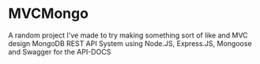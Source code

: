 # MVCMongo

A random project I've made to try making something sort of like and MVC design MongoDB REST API System using Node.JS, Express.JS, Mongoose and Swagger for the API-DOCS
